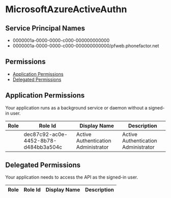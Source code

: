 # MicrosoftAzureActiveAuthn
## Service Principal Names
- 0000001a-0000-0000-c000-000000000000
- 0000001a-0000-0000-c000-000000000000/pfweb.phonefactor.net

 ## Permissions
- [Application Permissions](#application-permissions)
- [Delegated Permissions](#delegated-permissions)

## Application Permissions
Your application runs as a background service or daemon without a signed-in user.

| Role | Role Id | Display Name | Description |
|---|---|---|---|
|  | dec87c92-ac0e-4452-8b78-d484bb3a504c | Active Authentication Administrator | Active Authentication Administrator |

## Delegated Permissions
Your application needs to access the API as the signed-in user. 

| Role | Role Id | Display Name | Description |
|---|---|---|---|

